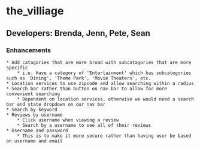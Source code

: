 # the_villiage

## Developers: Brenda, Jenn, Pete, Sean

### **Enhancements**
    * Add catagories that are more broad with subcatagories that are more specific
        * i.e. Have a category of 'Entertainment' which has subcategories such as 'Dining', 'Theme Park', 'Movie Theaters', etc.
    * Location services to use zipcode and allow searching within a radius
    * Search bar rather than button on nav bar to allow for more convenient searching  
        * Dependent on location services, otherwise we would need a search bar and state dropdown on our nav bar
    * Search by keyword
    * Reviews by username
        * Click username when viewing a review
        * Search by a username to see all of their reviews
    * Username and password
        * This is to make it more secure rather than having user be based on username and email